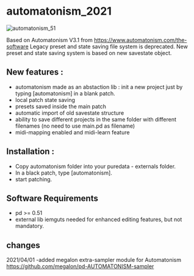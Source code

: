 # automatonism_2021

<p align="left"> <img src="https://raw.githubusercontent.com/jyg/automatonism/master/automatonism_51.png" alt="automatonism_51" ></p>

Based on Automatonism V3.1 from https://www.automatonism.com/the-software
Legacy preset and state saving file system is deprecated. 
New preset and state saving system is based on new savestate object.

## New features :

* automatonism made as an abstaction lib : init a new project just by typing [automatonism] in a blank patch.
* local patch state saving
* presets saved inside the main patch
* automatic import of old savestate structure
* ability to save different projects in the same folder with different filenames (no need to use main.pd as filename)
* midi-mapping enabled and midi-learn feature

## Installation :
* Copy  automatonism folder into your puredata - externals folder.
* In a black patch, type [automatonism].
* start patching.

## Software Requirements
* pd >= 0.51
* external lib iemguts needed for enhanced editing features, but not mandatory.


## changes
2021/04/01
-added megalon extra-sampler module for Automatonism
	https://github.com/megalon/pd-AUTOMATONISM-sampler
